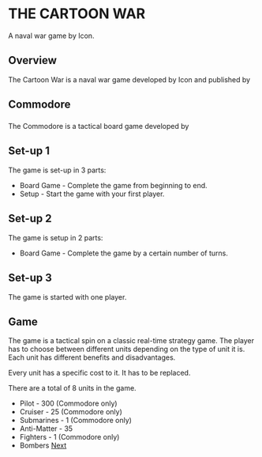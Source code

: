 # THE CARTOON WAR

A naval war game by Icon.

## Overview

The Cartoon War is a naval war game developed by                     Icon and published by                                                                                                                                   

## Commodore

###  

The Commodore is a tactical board game developed by                                                  

## Set-up 1

The game is set-up in 3 parts:

*   Board Game - Complete the game from beginning to end.
*   Setup - Start the game with your first player.

## Set-up 2

The game is setup in 2 parts:

*   Board Game - Complete the game by a certain number of turns.

## Set-up 3

The game is started with one player.

## Game

The game is a tactical spin on a classic real-time strategy game. The player has to choose between different units depending on the type of unit it is. Each unit has different benefits and disadvantages.

Every unit has a specific cost to it. It has to be replaced.

There are a total of 8 units in the game.

*   Pilot - 300 (Commodore only)
*   Cruiser - 25 (Commodore only)
*   Submarines - 1 (Commodore only)
*   Anti-Matter - 35
*   Fighters - 1 (Commodore only)
*   Bombers
[Next](70.md)